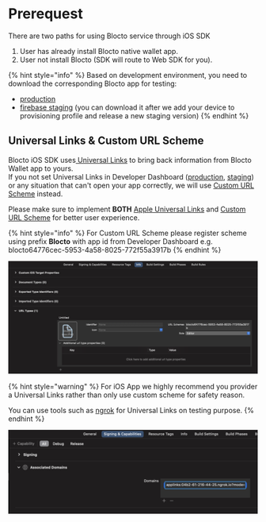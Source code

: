 # Prerequest

There are two paths for using Blocto service through iOS SDK

1. User has already install Blocto native wallet app.
2. User not install Blocto (SDK will route to Web SDK for you).

{% hint style="info" %}
Based on development environment, you need to download the corresponding Blocto app for testing:

* [production](https://apps.apple.com/tw/app/blocto-%E5%8A%A0%E5%AF%86%E8%B2%A8%E5%B9%A3%E9%8C%A2%E5%8C%85-by-portto/id1481181682)
* [firebase staging](https://appdistribution.firebase.dev/i/8d66340bb3ad10ed) (you can download it after we add your device to provisioning profile and release a new staging version)
{% endhint %}

## Universal Links & Custom URL Scheme

Blocto iOS SDK uses[ Universal Links](https://developer.apple.com/ios/universal-links/) to bring back information from Blocto Wallet app to yours.\
If you not set Universal Links in Developer Dashboard ([production](https://developers.blocto.app), [staging](https://developers-staging.blocto.app)) or any situation that can't open your app correctly, we will use [Custom URL Scheme](https://developer.apple.com/documentation/xcode/defining-a-custom-url-scheme-for-your-app) instead.&#x20;

Please make sure to implement **BOTH** [Apple Universal Links](https://developer.apple.com/ios/universal-links/) and [Custom URL Scheme](https://developer.apple.com/documentation/xcode/defining-a-custom-url-scheme-for-your-app) for better user experience.

{% hint style="info" %}
For Custom URL Scheme please register scheme using prefix **Blocto** with app id from Developer Dashboard e.g. blocto64776cec-5953-4a58-8025-772f55a3917b
{% endhint %}

![Custom URL Scheme example](<../../.gitbook/assets/image (1).png>)

{% hint style="warning" %}
For iOS App we highly recommend you provider a Universal Links rather than only use custom scheme for safety reason.

You can use tools such as [ngrok](https://ngrok.com) for Universal Links on testing purpose.
{% endhint %}

![Universal Links example applinks:04b2-61-216-44-25.ngrok.io?mode=developer](../../.gitbook/assets/image.png)

